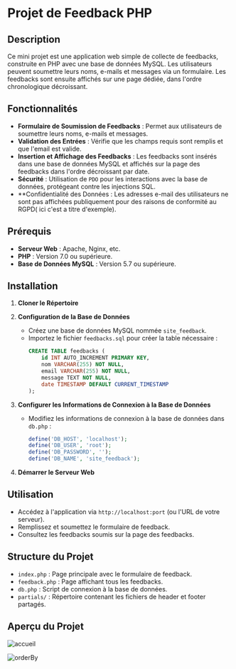 # Projet de Feedback PHP

## Description

Ce mini projet est une application web simple de collecte de feedbacks, construite en PHP avec une base de données MySQL. Les utilisateurs peuvent soumettre leurs noms, e-mails et messages via un formulaire. Les feedbacks sont ensuite affichés sur une page dédiée, dans l'ordre chronologique décroissant.

## Fonctionnalités

- **Formulaire de Soumission de Feedbacks** : Permet aux utilisateurs de soumettre leurs noms, e-mails et messages.
- **Validation des Entrées** : Vérifie que les champs requis sont remplis et que l'email est valide.
- **Insertion et Affichage des Feedbacks** : Les feedbacks sont insérés dans une base de données MySQL et affichés sur la page des feedbacks dans l'ordre décroissant par date.
- **Sécurité** : Utilisation de `PDO` pour les interactions avec la base de données, protégeant contre les injections SQL.
- **Confidentialité des Données : Les adresses e-mail des utilisateurs ne sont pas affichées publiquement pour des raisons de conformité au RGPD( ici c'est a titre d'exemple).

## Prérequis

- **Serveur Web** : Apache, Nginx, etc.
- **PHP** : Version 7.0 ou supérieure.
- **Base de Données MySQL** : Version 5.7 ou supérieure.

## Installation

1. **Cloner le Répertoire**

2. **Configuration de la Base de Données**

   - Créez une base de données MySQL nommée `site_feedback`.
   - Importez le fichier `feedbacks.sql` pour créer la table nécessaire :
     ```sql
     CREATE TABLE feedbacks (
         id INT AUTO_INCREMENT PRIMARY KEY,
         nom VARCHAR(255) NOT NULL,
         email VARCHAR(255) NOT NULL,
         message TEXT NOT NULL,
         date TIMESTAMP DEFAULT CURRENT_TIMESTAMP
     );
     ```

3. **Configurer les Informations de Connexion à la Base de Données**

   - Modifiez les informations de connexion à la base de données dans `db.php` :
     ```php
     define('DB_HOST', 'localhost');
     define('DB_USER', 'root');
     define('DB_PASSWORD', '');
     define('DB_NAME', 'site_feedback');
     ```

4. **Démarrer le Serveur Web**

## Utilisation

- Accédez à l'application via `http://localhost:port` (ou l'URL de votre serveur).
- Remplissez et soumettez le formulaire de feedback.
- Consultez les feedbacks soumis sur la page des feedbacks.

## Structure du Projet

- `index.php` : Page principale avec le formulaire de feedback.
- `feedback.php` : Page affichant tous les feedbacks.
- `db.php` : Script de connexion à la base de données.
- `partials/` : Répertoire contenant les fichiers de header et footer partagés.

## Aperçu du Projet
![accueil](https://github.com/rene-belin/PHP_Feedback/assets/145906989/ca367868-a4e6-400c-9c29-0cc9808abc25)

![orderBy](https://github.com/rene-belin/PHP_Feedback/assets/145906989/e346dcef-b68d-461a-8279-6cba5db67ecf)

